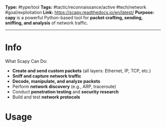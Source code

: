 **Type:** #type/tool
**Tags:**  #tactic/reconnaissance/active #tech/network #goal/exploitation 
**Link:** https://scapy.readthedocs.io/en/latest/
**Purpose:** **capy** is a powerful Python-based tool for **packet crafting, sending, sniffing, and analysis** of network traffic.

---
# Info

What Scapy Can Do:
- **Create and send custom packets** (all layers: Ethernet, IP, TCP, etc.)
- **Sniff and capture network traffic**
- **Decode, manipulate, and analyze packets**
- Perform **network discovery** (e.g., ARP, traceroute)
- Conduct **penetration testing** and **security research**
- Build and test **network protocols**
# Usage
